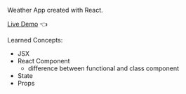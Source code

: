 Weather App created with React.

[Live Demo](https://gonzalo102.github.io/CV-BUILDER/) :point_left:

Learned Concepts:

- JSX
- React Component
  - difference between functional and class component
- State
- Props
